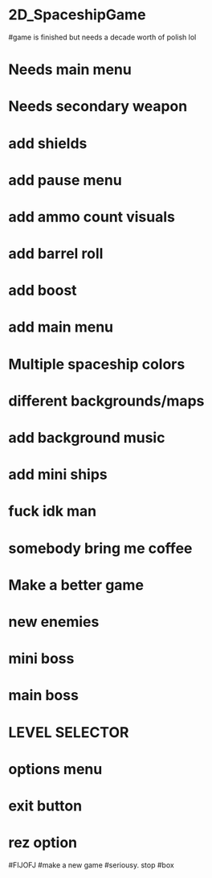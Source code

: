 # 2D_SpaceshipGame
#game is finished  but needs a decade worth of polish lol
# Needs main menu 
# Needs secondary weapon
# add shields
# add pause menu
# add ammo count visuals
# add barrel roll
# add boost
# add main menu
#  Multiple spaceship colors
#  different backgrounds/maps
# add background music
# add mini ships
# fuck idk man
# somebody bring me coffee
# Make a better game
# new enemies
# mini boss 
# main boss
# LEVEL SELECTOR
# options menu
# exit button
# rez option
#FIJOFJ
#make a new game
#seriousy. stop
#box
